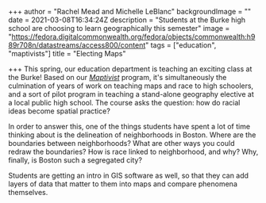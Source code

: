 +++
author = "Rachel Mead and Michelle LeBlanc"
backgroundImage = ""
date = 2021-03-08T16:34:24Z
description = "Students at the Burke high school are choosing to learn geographically this semester"
image = "https://fedora.digitalcommonwealth.org/fedora/objects/commonwealth:h989r708n/datastreams/access800/content"
tags = ["education", "maptivists"]
title = "Electing Maps"

+++
This spring, our education department is teaching an exciting class at the Burke! Based on our [_Maptivist_](https://www.leventhalmap.org/education/k12/maptivists/) program, it's simultaneously the culmination of years of work on teaching maps and race to high schoolers, and a sort of pilot program in teaching a stand-alone geography elective at a local public high school. The course asks the question: how do racial ideas become spatial practice?

In order to answer this, one of the things students have spent a lot of time thinking about is the delineation of neighborhoods in Boston. Where are the boundaries between neighborhoods? What are other ways you could redraw the boundaries? How is race linked to neighborhood, and why? Why, finally, is Boston such a segregated city?

Students are getting an intro in GIS software as well, so that they can add layers of data that matter to them into maps and compare phenomena themselves. 
